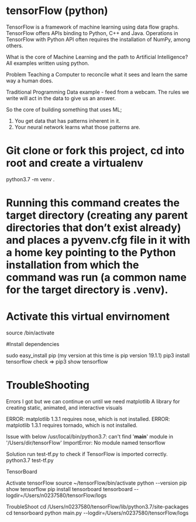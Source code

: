 # tensorFlow (python)

TensorFlow is a framework of machine learning using data flow graphs. TensorFlow offers APIs binding to Python, C++ and Java. Operations in TensorFlow with Python API often requires the installation of NumPy, among others.

What is the core of Machine Learning and the path to Artificial Intelligence?
All examples written using python.

Problem
Teaching a Computer to reconcile what it sees and learn the same way a human does.

Traditional Programming
Data example - feed from a webcam.
The rules we write will act in the data to give us an answer.

So the core of building something that uses ML;
1. You get data that has patterns inherent in it.
2. Your neural network learns what those patterns are.

# Git clone or fork this project, cd into root and create a virtualenv

python3.7 -m venv .

# Running this command creates the target directory (creating any parent directories that don’t exist already) and places a pyvenv.cfg file in it with a home key pointing to the Python installation from which the command was run (a common name for the target directory is .venv).

# Activate this virtual envirnoment

source /bin/activate

#Install dependencies

sudo easy_install pip 
(my version at this time is pip version 19.1.1)
pip3 install tensorflow
check => pip3 show tensorflow


# TroubleShooting

Errors I got but we can continue on until we need matplotlib
A library for creating static, animated, and interactive visuals

ERROR: matplotlib 1.3.1 requires nose, which is not installed.
ERROR: matplotlib 1.3.1 requires tornado, which is not installed.

Issue with below
/usr/local/bin/python3.7: can't find '__main__' module in '/Users/dir/tensorFlow'
ImportError: No module named tensorflow

Solution
run test-tf.py to check if TensorFlow is imported correctly.
python3.7 test-tf.py

TensorBoard

Activate tensorFlow
source ~/tensorFlow/bin/activate
python --version
pip show tensorflow
pip install tensorboard
tensorboard --logdir=/Users/n0237580/tensorFlow/logs

TroubleShoot
cd /Users/n0237580/tensorFlow/lib/python3.7/site-packages
cd tensorboard
python main.py --logdir=/Users/n0237580/tensorFlow/logs
